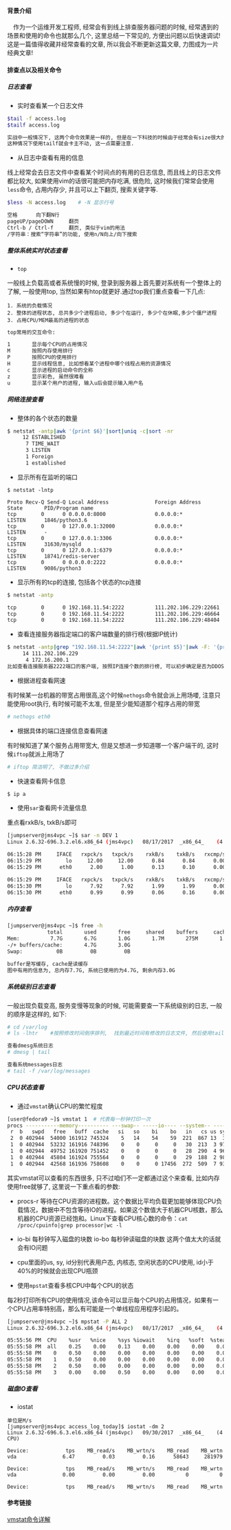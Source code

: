 #### 背景介绍

&emsp;作为一个运维开发工程师, 经常会有到线上排查服务器问题的时候, 经常遇到的场景和使用的命令也就那么几个, 这里总结一下常见的, 方便出问题以后快速调试!这是一篇值得收藏并经常查看的文章, 所以我会不断更新这篇文章, 力图成为一片经典文章!

#### 排查点以及相关命令

##### 日志查看

* 实时查看某一个日志文件

```bash
$tail -f access.log
$tailf access.log

实战中一般情况下, 这两个命令效果是一样的, 但是在一下科技的时候由于经常会有size很大的日志,
这种情况下使用tailf就会卡主不动, 这一点需要注意.
```

* 从日志中查看有用的信息

线上经常会去日志文件中查看某个时间点的有用的日志信息, 而且线上的日志文件都比较大, 如果使用vim的话很可能把内存吃满, 很危险, 这时候我们常常会使用`less`命令, 占用内存少, 并且可以上下翻页, 搜索关键字等.


```bash
$less -N access.log    # -N 显示行号

空格		向下翻N行
pageUP/pageDOWN		翻页
Ctrl-b / Ctrl-f		翻页, 类似于vim的用法
/字符串：搜索“字符串”的功能, 使用n/N向上/向下搜索
```

##### 整体系统实时状态查看

* `top`

一般线上负载高或者系统慢的时候, 登录到服务器上首先要对系统有一个整体上的了解, 一般使用top, 当然如果有htop就更好.通过top我们重点查看一下几点:

	1. 系统的负载情况
	2. 整体的进程状态, 总共多少个进程启动, 多少个在运行, 多少个在休眠,多少个僵尸进程
	3. 占用CPU/MEM最高的进程的状态


```bash
top常用的交互命令:

1		显示每个CPU的占用情况
M		按照内存使用排行
P		按照CPU的使用排行
H		显示线程信息, 比如想看某个进程中哪个线程占用的资源情况
c		显示进程的启动命令的全称
z		显示彩色, 虽然很难看
u		显示某个用户的进程, 输入u后会提示输入用户名

```

##### 网络连接查看

* 整体的各个状态的数量

```bash
$ netstat -antp|awk '{print $6}'|sort|uniq -c|sort -nr
     12 ESTABLISHED
      7 TIME_WAIT
      3 LISTEN
      1 Foreign
      1 established
```

* 显示所有在监听的端口

```
$ netstat -lntp

Proto Recv-Q Send-Q Local Address               Foreign Address             State       PID/Program name
tcp        0      0 0.0.0.0:8000                0.0.0.0:*                   LISTEN      1846/python3.6
tcp        0      0 127.0.0.1:32000             0.0.0.0:*                   LISTEN      -
tcp        0      0 127.0.0.1:3306              0.0.0.0:*                   LISTEN      31630/mysqld
tcp        0      0 127.0.0.1:6379              0.0.0.0:*                   LISTEN      18741/redis-server
tcp        0      0 0.0.0.0:2222                0.0.0.0:*                   LISTEN      9086/python3
```

* 显示所有的tcp的连接, 包括各个状态的tcp连接

```bash
$ netstat -antp

tcp        0      0 192.168.11.54:2222          111.202.106.229:22661       ESTABLISHED 9086/python3
tcp        0      0 192.168.11.54:2222          111.202.106.229:46664       ESTABLISHED 9086/python3
tcp        0      0 192.168.11.54:2222          111.202.106.229:48404       ESTABLISHED 9086/python3
```

* 查看连接服务器指定端口的客户端数量的排行榜(根据IP统计)

```bash
$ netstat -antp|grep "192.168.11.54:2222"|awk '{print $5}'|awk -F: '{print $1}'|sort|uniq -c|sort -nr|head -20
     14 111.202.106.229
      4 172.16.200.1
比如查看连接服务器2222端口的客户端, 按照IP连接个数的排行榜, 可以初步确定是否为DDOS攻击
```

* 根据进程查看网速

有时候某一台机器的带宽占用很高,这个时候`nethogs`命令就会派上用场喽, 注意只能使用root执行, 有时候可能不太准, 但是至少能知道那个程序占用的带宽

```bash
# nethogs eth0
```

* 根据具体的端口连接信息查看网速

有时候知道了某个服务占用带宽大, 但是又想进一步知道哪一个客户端干的, 这时候`iftop`就派上用场了

```bash
# iftop 简洁明了, 不做过多介绍

```

* 快速查看网卡信息

```bash
$ ip a
```

* 使用`sar`查看网卡流量信息

重点看rxkB/s, txkB/s即可

```bash
[jumpserver@jms4vpc ~]$ sar -n DEV 1
Linux 2.6.32-696.3.2.el6.x86_64 (jms4vpc) 	08/17/2017 	_x86_64_	(4 CPU)

06:15:28 PM     IFACE   rxpck/s   txpck/s    rxkB/s    txkB/s   rxcmp/s   txcmp/s  rxmcst/s
06:15:29 PM        lo     12.00     12.00      0.84      0.84      0.00      0.00      0.00
06:15:29 PM      eth0      2.00      1.00      0.13      0.10      0.00      0.00      0.00

06:15:29 PM     IFACE   rxpck/s   txpck/s    rxkB/s    txkB/s   rxcmp/s   txcmp/s  rxmcst/s
06:15:30 PM        lo      7.92      7.92      1.99      1.99      0.00      0.00      0.00
06:15:30 PM      eth0      0.99      0.99      0.06      0.16      0.00      0.00      0.00

```


##### 内存查看

```bash
[jumpserver@jms4vpc ~]$ free -h
             total       used       free     shared    buffers     cached
Mem:          7.7G       6.7G       1.0G       1.7M       275M       1.7G
-/+ buffers/cache:       4.7G       3.0G
Swap:           0B         0B         0B

buffer是写缓存, cache是读缓存
图中有用的信息为, 总内存7.7G, 系统已使用的为4.7G, 剩余内存3.0G

``` 

##### 系统级别日志查看

一般出现负载变高, 服务变慢等现象的时候, 可能需要查一下系统级别的日志, 一般的顺序是这样的, 如下:

```bash
# cd /var/log
# ls -lhtr    #按照修改时间倒序排列,  找到最近时间有修改的日志文件, 然后使用tail等命令检查

查看dmesg系统日志
# dmesg | tail

查看系统messages日志
# tail -f /var/log/messages

```


##### CPU状态查看

* 通过`vmstat`确认CPU的繁忙程度

```bash
[user@fedora9 ~]$ vmstat 1  # 代表每一秒钟打印一次
procs -----------memory---------- ---swap-- -----io---- --system-- -----cpu------
 r  b   swpd   free   buff  cache   si   so    bi    bo   in   cs us sy id wa st
 2  0 402944  54000 161912 745324    5   14    54    59  221  867 13  3 82  2  0
 1  0 402944  53232 161916 748396    0    0     0     0   30  213  3 97  0  0  0
 1  0 402944  49752 161920 751452    0    0     0     0   28  290  4 96  0  0  0
 1  0 402944  45804 161924 755564    0    0     0     0   29  188  2 98  0  0  0
 1  0 402944  42568 161936 758608    0    0     0 17456  272  509  7 93  0  0  0

```

其实vmstat可以查看的东西很多, 只不过咱们不一定都通过这个来查看, 比如内存使用free就够了, 这里说一下重点看的参数:

* procs-r 等待在CPU资源的进程数。这个数据比平均负载更加能够体现CPU负载情况，数据中不包含等待IO的进程。如果这个数值大于机器CPU核数，那么机器的CPU资源已经饱和。Linux下查看CPU核心数的命令：`cat /proc/cpuinfo|grep processor|wc -l`
* io-bi 每秒钟写入磁盘的块数    io-bo 每秒钟读磁盘的块数  这两个值太大的话就会有IO问题
* cpu里面的us, sy, id分别代表用户态, 内核态, 空闲状态的CPU使用, id小于40%的时候就会出现CPU瓶颈

* 使用`mpstat`查看多核CPU中每个CPU的状态

每2秒打印所有CPU的使用情况,该命令可以显示每个CPU的占用情况，如果有一个CPU占用率特别高，那么有可能是一个单线程应用程序引起的。

```bash
[jumpserver@jms4vpc ~]$ mpstat -P ALL 2
Linux 2.6.32-696.3.2.el6.x86_64 (jms4vpc) 	08/17/2017 	_x86_64_	(4 CPU)

05:55:56 PM  CPU    %usr   %nice    %sys %iowait    %irq   %soft  %steal  %guest   %idle
05:55:58 PM  all    0.25    0.00    0.13    0.00    0.00    0.00    0.00    0.00   99.62
05:55:58 PM    0    0.50    0.00    0.00    0.00    0.00    0.00    0.00    0.00   99.50
05:55:58 PM    1    0.50    0.00    0.00    0.00    0.00    0.00    0.00    0.00   99.50
05:55:58 PM    2    0.50    0.00    0.00    0.00    0.00    0.00    0.00    0.00   99.50
05:55:58 PM    3    0.00    0.00    0.50    0.00    0.00    0.00    0.00    0.00   99.50

```

##### 磁盘IO查看

* iostat

```
单位是M/s
[jumpserver@jms4vpc access_log_today]$ iostat -dm 2
Linux 2.6.32-696.6.3.el6.x86_64 (jms4vpc) 	09/30/2017 	_x86_64_	(4 CPU)

Device:            tps    MB_read/s    MB_wrtn/s    MB_read    MB_wrtn
vda               6.47         0.03         0.16      58643     281979

Device:            tps    MB_read/s    MB_wrtn/s    MB_read    MB_wrtn
vda               0.00         0.00         0.00          0          0

Device:            tps    MB_read/s    MB_wrtn/s    MB_read    MB_wrtn
```





#### 参考链接

[vmstat命令详解](http://luckyecho.com/blog/linux%E7%9B%91%E6%8E%A7-vmstat%E5%91%BD%E4%BB%A4%E8%AF%A6%E8%A7%A3/)











